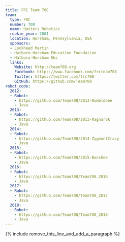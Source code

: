 ```yaml
---
title: FRC Team 708
team:
  type: FRC
  number: 708
  name: Hatters Robotics
  rookie_year: 2001
  location: Horsham, Pennsylvania, USA
  sponsors:
  - Lockheed Martin
  - Hatboro-Horsham Education Foundation
  - Hatboro-Horsham Shs
  links:
    Website: http://team708.org
    Facebook: https://www.facebook.com/frcteam708
    Twitter: https://twitter.com/frc708
    GitHub: https://github.com/Team708
robot_code:
  2012:
  - Robot:
    - https://github.com/Team708/2012-Rumblebee
    - Java
  2013:
  - Robot:
    - https://github.com/Team708/2013-Ragnarok
    - Java
  2014:
  - Robot:
    - https://github.com/Team708/2014-ZygmontCrazy
    - Java
  2015:
  - Robot:
    - https://github.com/Team708/2015-Banshee
    - Java
  2016:
  - Robot:
    - https://github.com/Team708/Team708_2016
    - Java
  2017:
  - Robot:
    - https://github.com/Team708/Team708_2017
    - Java
  2018:
  - Robot:
    - https://github.com/Team708/Team708_2018
    - Java
---
```


{% include remove_this_line_and_add_a_paragraph %}